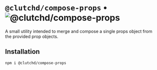 # `@clutchd/compose-props` • ![@clutchd/compose-props](https://img.shields.io/bundlejs/size/@clutchd/compose-props)

A small utility intended to merge and compose a single props object from the provided prop objects.

## Installation

```sh
npm i @clutchd/compose-props
```
